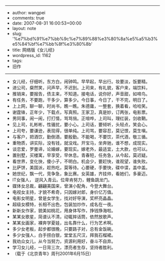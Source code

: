 - --
- author: wangpei
- comments: true
- date: 2007-08-31 16:00:53+00:00
- layout: note
- slug: '%e7%bd%91%e7%bb%9c%e7%89%88%e3%80%8a%e5%a5%b3%e5%84%bf%e7%bb%8f%e3%80%8b'
- title: 网络版《女儿经》
- wordpress_id: 1162
- tags:
- 旧作
- --
- 女儿经，仔细听。东方白，闹钟鸣。早早起，早出行。妆要淡，饭要精。
- 进公司，粲然笑，问声早，不迟到。上司来，有礼貌，客户来，端饮料，
- 推销来，要报告，债主来，不知道。接电话，说你好，声音甜，如啼鸟。
- 有任务，不要跑，干多少，算多少。今日事，今日了，干不完，明日了。
- 上上网，聊一聊，时尚书，瞧一瞧。朱德庸，一整套，换着看，哈哈笑。
- 谢霆锋，正年少，下载点，写真照。王家卫，真是妙，订两张，电影票。
- 男同事，闹一闹，打打情，骂骂俏。正喧哗，上司叫，理红装，剑收鞘。
- 见上司，礼彬彬，性骚扰，要小心。上司话，要倾听，头轻点，笑会心。
- 上司夸，要谦逊，表现得，很单纯。上司骂，要容忍，莫记恨，莫生嗔。
- 与客户，把酒饮，勤倒酒，要殷勤。不能喝，不要饮，茶代酒，敬三循。
- 重物质，讲实际，没有钱，就没戏。开宝马，坐奔驰，谁不想，成现实。
- 谈恋爱，罗曼谛，论婚嫁，要现实。嫁老外，最适宜，土大款，也可以。
- 置别墅，买楼寓，早享受，早休息。青春短，任务急，从今起，莫迟疑。
- 看世界，变化快，傻小子，不明白。机会少，要赶快，谁观望，谁失败。
- 比萨饼，美国派，趁热吃，莫等待。心要硬，手要快，碟中谍，盖中盖。
- 她世纪，飘一代，竞争急，象比赛。女英雄，齐挂帅，看她们，多豪迈。
- IT女强人， 逆风入青云。位卑肯努力，鲤鱼跳龙门。
- 媒体女总裁，翩翩美国来，曾演小配角，今登大舞台。
- 电视女主持，才貌不希奇，只因嫁对郎，身价亿万值。
- 电影女明星，曾是女学生，找对好导演，奖杯亮晶晶。
- 超级女模特，长相不出色，包装加炒作，成名在一夜。
- 新新女作家，貌美如桃花，用身体写作，挣钱挣海啦。
- 某某女歌星，简谱认不清，动辄摔话筒，依然放歌声。
- 某某女画家，裸奔学夏娃，出名靠什么，行为艺术啊。
- 多少女老板，起步都很晚，只要路子对，总有金饭碗。
- 多少女强人，白手捞白银，堂堂五尺汉，拜我石榴裙。
- 我劝众女儿，从今当努力，资源利用好，奋斗不自弃。
- 学习女儿经，一日背三次，漂亮者生存，坚持者胜利。
- （载于《北京青年》周刊2001年6月15日） 
